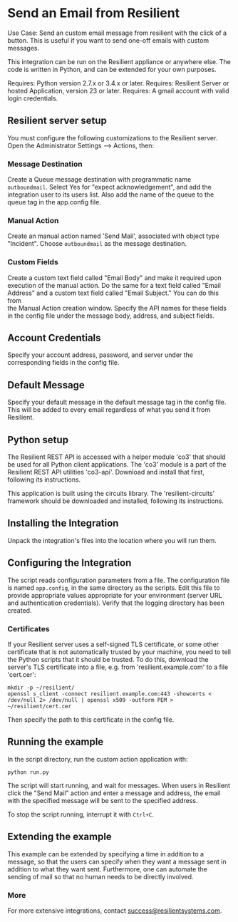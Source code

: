 Send an Email from Resilient
===================================

Use Case: Send an custom email message from resilient with the click of a
button. This is useful if you want to send one-off emails with custom messages.

This integration can be run on the Resilient appliance or anywhere else.
The code is written in Python, and can be extended for your own purposes.

Requires: Python version 2.7.x or 3.4.x or later.
Requires: Resilient Server or hosted Application, version 23 or later.
Requires: A gmail account with valid login credentials. 

## Resilient server setup

You must configure the following customizations to the Resilient server.
Open the Administrator Settings --> Actions, then:

### Message Destination

Create a Queue message destination with programmatic name `outboundmail`.
Select Yes for "expect acknowledgement", and add the integration user
to its users list. Also add the name of the queue to the queue tag in the
app.config file. 

### Manual Action

Create an manual action named 'Send Mail', associated with object type
"Incident".  Choose `outboundmail` as the message destination.

### Custom Fields

Create a custom text field called "Email Body" and make it required upon 
execution of the manual action. Do the same for a text field called "Email         
Address" and a custom text field called "Email Subject." You can do this from  
the Manual Action creation window. Specify the API names for these fields in 
the config file under the message body, address, and subject fields. 

## Account Credentials

Specify your account address, password, and server under the corresponding
fields in the config file.

## Default Message

Specify your default message in the default message tag in the config file.
This will be added to every email regardless of what you send it from 
Resilient. 

## Python setup

The Resilient REST API is accessed with a helper module 'co3' that should be
used for all Python client applications.  The 'co3' module is a part of the
Resilient REST API utilities 'co3-api'.  Download and install that first,
following its instructions.

This application is built using the circuits library.  The 'resilient-circuits'
framework should be downloaded and installed, following its instructions.

## Installing the Integration

Unpack the integration's files into the location where you will run them.

## Configuring the Integration

The script reads configuration parameters from a file.
The configuration file is named `app.config`, in the same
directory as the scripts.  Edit this file to provide appropriate values
appropriate for your environment (server URL and authentication credentials).
Verify that the logging directory has been created.

### Certificates

If your Resilient server uses a self-signed TLS certificate, or some
other certificate that is not automatically trusted by your machine,
you need to tell the Python scripts that it should be trusted.
To do this, download the server's TLS certificate into a file,
e.g. from 'resilient.example.com' to a file 'cert.cer':

    mkdir -p ~/resilient/
    openssl s_client -connect resilient.example.com:443 -showcerts < /dev/null 2> /dev/null | openssl x509 -outform PEM > ~/resilient/cert.cer

Then specify the path to this certificate in the config file.


## Running the example

In the script directory, run the custom action application with:

    python run.py

The script will start running, and wait for messages.  When users in Resilient
click the "Send Mail" action and enter a message and address, the email with
the specified message will be sent to the specified address.

To stop the script running, interrupt it with `Ctrl+C`.

## Extending the example

This example can be extended by specifying a time in addition to a message,
so that the users can specify when they want a message sent in addition to
what they want sent. Furthermore, one can automate the sending of mail 
so that no human needs to be directly involved.

### More
For more extensive integrations, contact
[success@resilientsystems.com](success@resilientsystems.com).
